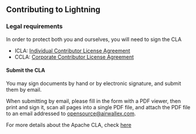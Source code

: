 ## Contributing to Lightning

### Legal requirements
In order to protect both you and ourselves, you will need to sign the CLA
- ICLA: [Individual Contributor License Agreement](https://www.apache.org/licenses/icla.pdf)
- CCLA: [Corporate Contributor License Agreement](https://www.apache.org/licenses/cla-corporate.pdf)

#### Submit the CLA
You may sign documents by hand or by electronic signature, and submit them by email. 

When submitting by email, please fill in the form with a PDF viewer, then print and sign it, scan all pages into a single PDF file, and attach the PDF file to an email addressed to opensource@airwallex.com.

For more details about the Apache CLA, check [here](https://www.apache.org/licenses/contributor-agreements.html) 